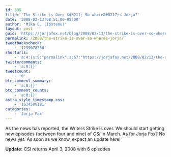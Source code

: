 ```yaml
---
id: 305
title: 'The Strike is Over &#8211; So where&#8217;s Jorja?'
date: '2008-02-13T08:51:00-08:00'
author: 'Mika E. (Ipstenu)'
layout: post
guid: 'https://jorjafox.net/blog/2008/02/13/the-strike-is-over-so-wheres-jorja/'
permalink: /2008/the-strike-is-over-so-wheres-jorja/
tweetbackscheck:
    - '1259678256'
shorturls:
    - 'a:4:{s:9:"permalink";s:67:"https://jorjafox.net/2008/02/13/the-strike-is-over-so-wheres-jorja/";s:7:"tinyurl";s:25:"http://tinyurl.com/lt8l8z";s:4:"isgd";s:18:"http://is.gd/53iHS";s:5:"bitly";s:20:"http://bit.ly/8RTlch";}'
twittercomments:
    - 'a:0:{}'
tweetcount:
    - '0'
btc_comment_summary:
    - 'a:0:{}'
btc_comment_counts:
    - 'a:0:{}'
astra_style_timestamp_css:
    - '1634506181'
categories:
    - 'Jorja Fox'
---
```


As the news has reported, the Writers Strike is over.  We should start getting new episodes (between four and nine) of <i>CSI</i> in March.   As for Jorja Fox? No news yet.  As soon as we know, expect an update here!

<b>Update:</b> CSI returns April 3, 2008 with 6 episodes